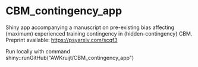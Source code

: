 # CBM_contingency_app
Shiny app accompanying a manuscript on pre-existing bias affecting (maximum) experienced training contingency in 
(hidden-contingency) CBM. Preprint available: https://psyarxiv.com/scqf3 

Run locally with command shiny::runGitHub("AWKruijt/CBM_contingency_app")


